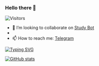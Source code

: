 ### Hello there 🔭

![Visitors](https://img.shields.io/github/followers/pavivin?style=social)

- 👯 I’m looking to collaborate on [Study Bot](https://github.com/HackatonClub/study-bot-client)
- 
- 📫 How to reach me: [Telegram](https://t.me/pavivin)

[![Typing SVG](https://readme-typing-svg.herokuapp.com?color=%2336BCF7&lines=Lmao+bottom+text)](https://git.io/typing-svg)

[![GitHub stats](https://github-readme-stats.vercel.app/api?username=pavivin&count_private=true&show_icons=true&theme=tokyonight)](https://github.com/anuraghazra/github-readme-stats)

